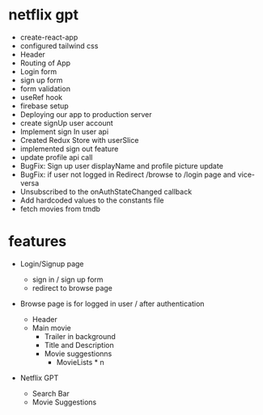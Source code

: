 # netflix gpt

- create-react-app
- configured tailwind css
- Header
- Routing of App
- Login form
- sign up form
- form validation
- useRef hook
- firebase setup
- Deploying our app to production server
- create signUp user account
- Implement sign In user api
- Created Redux Store with userSlice
- implemented sign out feature
- update profile api call
- BugFix: Sign up user displayName and profile picture update
- BugFix: if user not logged in Redirect /browse to /login page and vice-versa 
- Unsubscribed to the onAuthStateChanged callback
- Add hardcoded values to the constants file 
- fetch movies from tmdb

# features
- Login/Signup page
  - sign in / sign up form
  - redirect to browse page

- Browse page is for logged in user / after authentication
  - Header
  - Main movie
     - Trailer in background
     - Title and Description
     - Movie suggestionns
        - MovieLists * n

- Netflix GPT
   - Search Bar
   - Movie Suggestions